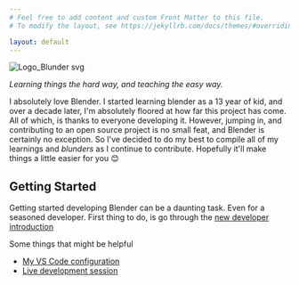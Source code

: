 ```yaml
---
# Feel free to add content and custom Front Matter to this file.
# To modify the layout, see https://jekyllrb.com/docs/themes/#overriding-theme-defaults

layout: default
---
```


![Logo_Blunder svg](https://user-images.githubusercontent.com/9646385/166270073-768c2449-2896-48ec-a6da-96df304b48ca.png)

_Learning things the hard way, and teaching the easy way._

I absolutely love Blender. I started learning blender as a 13 year of kid, and over a decade later, I'm absolutely floored at how far this project has come. All of which, is thanks to everyone developing it. However, jumping in, and contributing to an open source project is no small feat, and Blender is certainly no exception. So I've decided to do my best to compile all of my learnings and _blunders_ as I continue to contribute. Hopefully it'll make things a little easier for you 😊

## Getting Started

Getting started developing Blender can be a daunting task. Even for a seasoned developer. First thing to do, is go through the [new developer introduction](https://wiki.blender.org/wiki/Developer_Intro)

Some things that might be helpful

- [My VS Code configuration](https://gist.github.com/rupsis/55f7b182349924de4eb95e68735fca95)
- [Live development session](https://www.youtube.com/watch?v=P9yeMrtA_rY)
